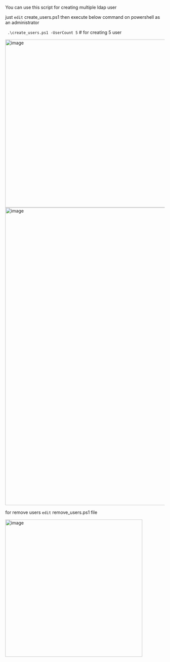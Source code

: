 You can use this script for creating multiple ldap user

just `edit` create_users.ps1 then execute below command on powershell as an administrator

` .\create_users.ps1 -UserCount 5` # for creating 5 user

<img width="530" alt="image" src="https://github.com/user-attachments/assets/3378f825-fbb0-4136-aaff-619096669019" />


<img width="939" alt="image" src="https://github.com/user-attachments/assets/4b139af0-2429-485b-b640-38354b1bf675" />

for remove users `edit` remove_users.ps1 file

<img width="433" alt="image" src="https://github.com/user-attachments/assets/b82ee828-5963-4588-88a4-3a5b6dc4083a" />


